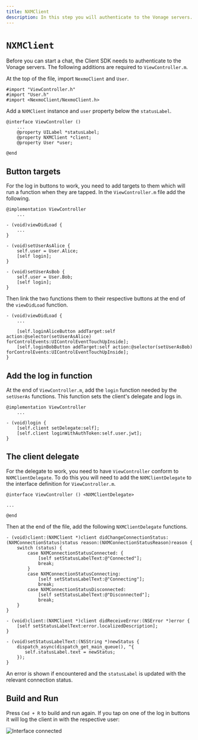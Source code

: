 ```yaml
---
title: NXMClient
description: In this step you will authenticate to the Vonage servers.
---
```


# `NXMClient`

Before you can start a chat, the Client SDK needs to authenticate to the Vonage servers. The following additions are required to `ViewController.m`.

At the top of the file, import `NexmoClient` and `User`.

```objective_c
#import "ViewController.h"
#import "User.h"
#import <NexmoClient/NexmoClient.h>
```

Add a `NXMClient` instance and `user` property below the `statusLabel`.

```objective_c
@interface ViewController ()
    ...
    @property UILabel *statusLabel;
    @property NXMClient *client;
    @property User *user;
    
@end
```

## Button targets

For the log in buttons to work, you need to add targets to them which will run a function when they are tapped. In the `ViewController.m` file add the following.

```objective_c
@implementation ViewController
    ...

- (void)viewDidLoad {
    ...
}

- (void)setUserAsAlice {
    self.user = User.Alice;
    [self login];
}

- (void)setUserAsBob {
    self.user = User.Bob;
    [self login];
}
```

Then link the two functions them to their respective buttons at the end of the `viewDidLoad` function.

```objective_c
- (void)viewDidLoad {
    ...

    [self.loginAliceButton addTarget:self action:@selector(setUserAsAlice) forControlEvents:UIControlEventTouchUpInside];
    [self.loginBobButton addTarget:self action:@selector(setUserAsBob) forControlEvents:UIControlEventTouchUpInside];
}
```

## Add the log in function

At the end of `ViewController.m`, add the `login` function needed by the `setUserAs` functions. This function sets the client's delegate and logs in.

```objective_c
@implementation ViewController
    ...

- (void)login {
    [self.client setDelegate:self];
    [self.client loginWithAuthToken:self.user.jwt];
}
```

## The client delegate

For the delegate to work, you need to have `ViewController` conform to `NXMClientDelegate`. To do this you will need to add the `NXMClientDelegate` to the interface definition for `ViewController.m`.

```objective_c
@interface ViewController () <NXMClientDelegate>

...

@end
```


Then at the end of the file, add the following `NXMClientDelegate` functions.

```objective_c
- (void)client:(NXMClient *)client didChangeConnectionStatus:(NXMConnectionStatus)status reason:(NXMConnectionStatusReason)reason {
    switch (status) {
        case NXMConnectionStatusConnected: {
            [self setStatusLabelText:@"Connected"];
            break;
        }
        case NXMConnectionStatusConnecting:
            [self setStatusLabelText:@"Connecting"];
            break;
        case NXMConnectionStatusDisconnected:
            [self setStatusLabelText:@"Disconnected"];
            break;
    }
}

- (void)client:(NXMClient *)client didReceiveError:(NSError *)error {
    [self setStatusLabelText:error.localizedDescription];
}

- (void)setStatusLabelText:(NSString *)newStatus {
    dispatch_async(dispatch_get_main_queue(), ^{
       self.statusLabel.text = newStatus;
    });
}
```

An error is shown if encountered and the `statusLabel` is updated with the relevant connection status. 

## Build and Run

Press `Cmd + R` to build and run again. If you tap on one of the log in buttons it will log the client in with the respective user:

![Interface connected](/images/client-sdk/ios-messaging/client.png)
